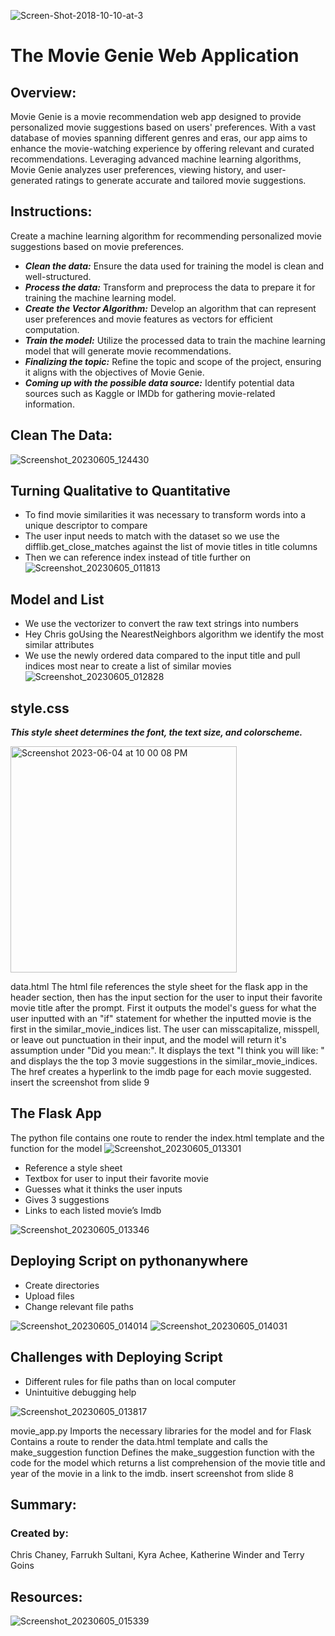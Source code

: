 ![Screen-Shot-2018-10-10-at-3](https://github.com/chrischaney3/movie_genie/assets/112741203/e1ec48e2-78e9-45ae-95aa-c5cd9e26c51d)




# The Movie Genie Web Application
## Overview:
Movie Genie is a movie recommendation web app designed to provide personalized movie suggestions based on users' preferences. With a vast database of movies spanning different genres and eras, our app aims to enhance the movie-watching experience by offering relevant and curated recommendations. Leveraging advanced machine learning algorithms, Movie Genie analyzes user preferences, viewing history, and user-generated ratings to generate accurate and tailored movie suggestions.
## Instructions:
Create a machine learning algorithm for recommending personalized movie suggestions based on movie preferences.
- ***Clean the data:*** Ensure the data used for training the model is clean and well-structured.
- ***Process the data:*** Transform and preprocess the data to prepare it for training the machine learning model.
- ***Create the Vector Algorithm:*** Develop an algorithm that can represent user preferences and movie features as vectors for efficient computation.
- ***Train the model:*** Utilize the processed data to train the machine learning model that will generate movie recommendations.
- ***Finalizing the topic:*** Refine the topic and scope of the project, ensuring it aligns with the objectives of Movie Genie.
- ***Coming up with the possible data source:*** Identify potential data sources such as Kaggle or IMDb for gathering movie-related information.

## Clean The Data:
![Screenshot_20230605_124430](https://github.com/chrischaney3/movie_genie/assets/112741203/e4816a12-37b3-4258-843f-75f5c21eb455)

## Turning Qualitative to Quantitative
  - To find movie similarities it was necessary to transform words into a unique descriptor to compare
  - The user input needs to match with the dataset so we use the difflib.get_close_matches against the list of movie titles in title      columns
  - Then we can reference index instead of title further on
![Screenshot_20230605_011813](https://github.com/chrischaney3/movie_genie/assets/112741203/98cb5edc-de99-44c6-bbfc-60ca9542533a)

## Model and List
  - We use the vectorizer to convert the raw text strings into numbers
  - Hey Chris goUsing the NearestNeighbors algorithm we identify the most similar attributes
  - We use the newly ordered data compared to the input title and pull indices most near to create a list of similar movies
  ![Screenshot_20230605_012828](https://github.com/chrischaney3/movie_genie/assets/112741203/7e3ac995-afb3-454e-9623-d6fdec6abc00)

## style.css
***This style sheet determines the font, the text size, and colorscheme.***

<img width="362" alt="Screenshot 2023-06-04 at 10 00 08 PM" src="https://github.com/chrischaney3/movie_genie/assets/112666732/a66c1112-2718-4e91-a923-629e3abcbfaa">

data.html
The html file references the style sheet for the flask app in the header section, then has the input section for the user to input their favorite movie title after the prompt. First it outputs the model's guess for what the user inputted with an "if" statement for whether the inputted movie is the first in the similar_movie_indices list. The user can misscapitalize, misspell, or leave out punctuation in their input, and the model will return it's assumption under "Did you mean:". It displays the text "I think you will like: " and displays the the top 3 movie suggestions in the similar_movie_indices. The href creates a hyperlink to the imdb page for each movie suggested. 
insert the screenshot from slide 9
## The Flask App 
The python file contains one route to render the index.html template and the function for the model
![Screenshot_20230605_013301](https://github.com/chrischaney3/movie_genie/assets/112741203/562b8be2-f6f4-48b8-8f14-8ca8e1ee9b0f)

  - Reference a style sheet
  - Textbox for user to input their favorite movie
  - Guesses what it thinks the user inputs
  - Gives 3 suggestions
  - Links to each listed movie’s Imdb
  
![Screenshot_20230605_013346](https://github.com/chrischaney3/movie_genie/assets/112741203/32bbe1ff-e143-4d4e-bf46-51a19983b177)

## Deploying Script on pythonanywhere
  - Create directories
  - Upload files
  - Change relevant file paths
  
![Screenshot_20230605_014014](https://github.com/chrischaney3/movie_genie/assets/112741203/0fcd6d40-2f39-4ddc-9256-6baa405b8342)
![Screenshot_20230605_014031](https://github.com/chrischaney3/movie_genie/assets/112741203/a325d5f3-acaf-4302-b987-f7733ab3239a)



## Challenges with Deploying Script
- Different rules for file paths than on local computer
- Unintuitive debugging help

![Screenshot_20230605_013817](https://github.com/chrischaney3/movie_genie/assets/112741203/21ac6cca-d195-42c7-b61a-cfc5237f6fcb)

movie_app.py
Imports the necessary libraries for the model and for Flask
Contains a route to render the data.html template and calls the make_suggestion function
Defines the make_suggestion function with the code for the model which returns a list comprehension of the movie title and year of the movie in a link to the imdb.
insert screenshot from slide 8

## Summary:

### Created by: 
Chris Chaney, Farrukh Sultani, Kyra Achee, Katherine Winder and Terry Goins

## Resources:
![Screenshot_20230605_015339](https://github.com/chrischaney3/movie_genie/assets/112741203/fbfd4e1f-ff90-4957-8e9f-5e95d85229c5)
